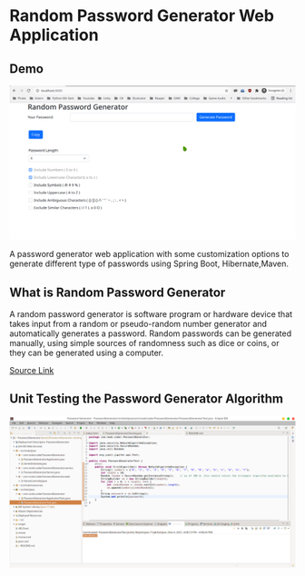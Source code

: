 # Random Password Generator Web Application

## Demo

![Testing](testing6.gif)

A password generator web application with some customization options to generate different type of passwords using Spring Boot, Hibernate,Maven.

## What is Random Password Generator

A random password generator is software program or hardware device that takes input from a random or pseudo-random number generator and automatically generates a password. Random passwords can be generated manually, using simple sources of randomness such as dice or coins, or they can be generated using a computer.

[Source Link](https://en.wikipedia.org/wiki/Random_password_generator#Java)

## Unit Testing the Password Generator Algorithm

![Test](test.png)